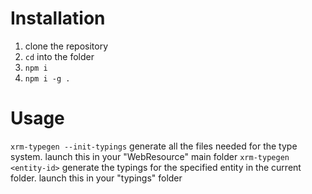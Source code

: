 # Installation
1. clone the repository
2. `cd` into the folder
3. `npm i`
5. `npm i -g .`

# Usage
`xrm-typegen --init-typings` generate all the files needed for the type system. launch this in your "WebResource" main folder
`xrm-typegen <entity-id>` generate the typings for the specified entity in the current folder. launch this in your "typings" folder